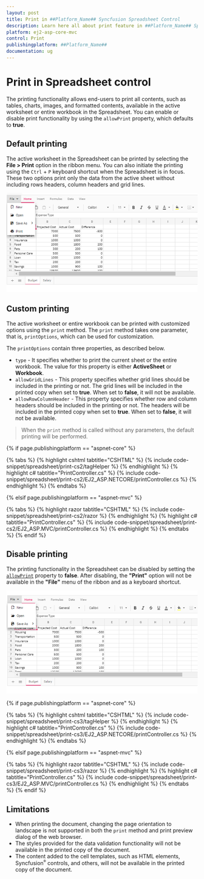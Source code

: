 ```yaml
---
layout: post
title: Print in ##Platform_Name## Syncfusion Spreadsheet Control
description: Learn here all about print feature in ##Platform_Name## Spreadsheet Control of Syncfusion Essential JS 2 and more.
platform: ej2-asp-core-mvc
control: Print
publishingplatform: ##Platform_Name##
documentation: ug
---
```



# Print in Spreadsheet control

The printing functionality allows end-users to print all contents, such as tables, charts, images, and formatted contents, available in the active worksheet or entire workbook in the Spreadsheet. You can enable or disable print functionality by using the `allowPrint` property, which defaults to **true**.

## Default printing

The active worksheet in the Spreadsheet can be printed by selecting the **File > Print** option in the ribbon menu. You can also initiate the printing using the `Ctrl` + `P` keyboard shortcut when the Spreadsheet is in focus. These two options print only the data from the active sheet without including rows headers, column headers and grid lines.

![Spreadsheet with print option](./images/spreadsheet_print_in_ribbon_menu.png)

## Custom printing

The active worksheet or entire workbook can be printed with customized options using the `print` method. The `print` method takes one parameter, that is, `printOptions`, which can be used for customization.

The `printOptions` contain three properties, as described below.

* `type` - It specifies whether to print the current sheet or the entire workbook. The value for this property is either **ActiveSheet** or **Workbook**.
* `allowGridLines` - This property specifies whether grid lines should be included in the printing or not. The grid lines will be included in the printed copy when set to **true**. When set to **false**, it will not be available.
* `allowRowColumnHeader` - This property specifies whether row and column headers should be included in the printing or not. The headers will be included in the printed copy when set to **true**. When set to **false**, it will not be available.

> When the `print` method is called without any parameters, the default printing will be performed.

{% if page.publishingplatform == "aspnet-core" %}

{% tabs %}
{% highlight cshtml tabtitle="CSHTML" %}
{% include code-snippet/spreadsheet/print-cs2/tagHelper %}
{% endhighlight %}
{% highlight c# tabtitle="PrintController.cs" %}
{% include code-snippet/spreadsheet/print-cs2/EJ2_ASP.NETCORE/printController.cs %}
{% endhighlight %}
{% endtabs %}

{% elsif page.publishingplatform == "aspnet-mvc" %}

{% tabs %}
{% highlight razor tabtitle="CSHTML" %}
{% include code-snippet/spreadsheet/print-cs2/razor %}
{% endhighlight %}
{% highlight c# tabtitle="PrintController.cs" %}
{% include code-snippet/spreadsheet/print-cs2/EJ2_ASP.MVC/printController.cs %}
{% endhighlight %}
{% endtabs %}
{% endif %}

## Disable printing

The printing functionality in the Spreadsheet can be disabled by setting the [`allowPrint`](https://help.syncfusion.com/cr/aspnetcore-js2/Syncfusion.EJ2.Spreadsheet.Spreadsheet.html#Syncfusion_EJ2_Spreadsheet_Spreadsheet_AllowPrint) property to **false**. After disabling, the **"Print"** option will not be available in the **"File"** menu of the ribbon and as a keyboard shortcut.

![Spreadsheet with print option disabled](./images/spreadsheet_print_disable.png)

{% if page.publishingplatform == "aspnet-core" %}

{% tabs %}
{% highlight cshtml tabtitle="CSHTML" %}
{% include code-snippet/spreadsheet/print-cs3/tagHelper %}
{% endhighlight %}
{% highlight c# tabtitle="PrintController.cs" %}
{% include code-snippet/spreadsheet/print-cs3/EJ2_ASP.NETCORE/printController.cs %}
{% endhighlight %}
{% endtabs %}

{% elsif page.publishingplatform == "aspnet-mvc" %}

{% tabs %}
{% highlight razor tabtitle="CSHTML" %}
{% include code-snippet/spreadsheet/print-cs3/razor %}
{% endhighlight %}
{% highlight c# tabtitle="PrintController.cs" %}
{% include code-snippet/spreadsheet/print-cs3/EJ2_ASP.MVC/printController.cs %}
{% endhighlight %}
{% endtabs %}
{% endif %}

## Limitations

* When printing the document, changing the page orientation to landscape is not supported in both the `print` method and print preview dialog of the web browser.
* The styles provided for the data validation functionality will not be available in the printed copy of the document.
* The content added to the cell templates, such as HTML elements, Syncfusion<sup style="font-size:70%">&reg;</sup> controls, and others, will not be available in the printed copy of the document.
